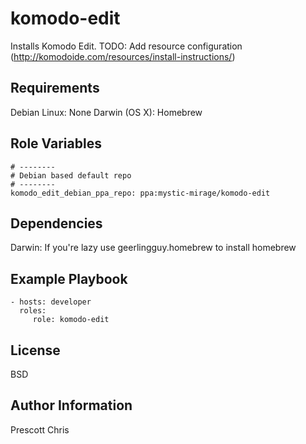 komodo-edit
========

Installs Komodo Edit.
TODO: Add resource configuration (http://komodoide.com/resources/install-instructions/)

Requirements
------------

Debian Linux: None
Darwin (OS X): Homebrew

Role Variables
--------------

```
# --------
# Debian based default repo
# --------
komodo_edit_debian_ppa_repo: ppa:mystic-mirage/komodo-edit
```

Dependencies
------------

Darwin: If you're lazy use geerlingguy.homebrew to install homebrew


Example Playbook
-------------------------

    - hosts: developer
      roles:
         role: komodo-edit

License
-------

BSD

Author Information
------------------

Prescott Chris
